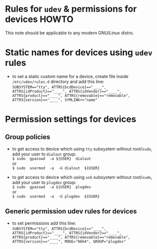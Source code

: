 # Rules for `udev` & permissions for devices HOWTO

This note should be applicable to any modern GNU/Linux distro.


# Static names for devices using `udev` rules

- to set a static custom name for a device, create file inside `/etc/udev/rules.d` directory and add this line:  
`SUBSYSTEM=="tty", ATTRS{bcdDevice}=="____", ATTRS{idProduct}=="____", ATTRS{idVendor}=="____", ATTRS{product}=="____", ATTRS{removable}=="removable", ATTRS{version}=="____", SYMLINK+="name"`



# Permission settings for devices


## Group policies

- to get access to device which using `tty` subsystem without root/`sudo`, add your user to `dialout` group:  
`$ sudo  gpasswd  -a ${USER}  dialout`  
or  
`$ sudo  usermod  -a  -G dialout  ${USER}`

- to get access to device which using `usb` subsystem without root/`sudo`, add your user to `plugdev` group:  
`$ sudo  gpasswd  -a ${USER}  plugdev`  
or  
`$ sudo  usermod  -a  -G plugdev  ${USER}`


## Generic permission udev rules for devices

- to set permissions add this line:  
`SUBSYSTEM=="tty", ATTRS{bcdDevice}=="____", ATTRS{idProduct}=="____", ATTRS{idVendor}=="____", ATTRS{product}=="____", ATTRS{removable}=="removable", ATTRS{version}=="____", MODE="0664", GROUP="plugdev"`


